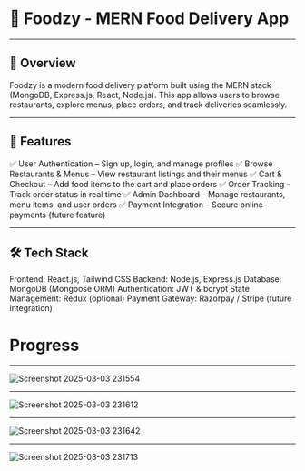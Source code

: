 # 🍔 Foodzy - MERN Food Delivery App 
---
## 🚀 Overview
Foodzy is a modern food delivery platform built using the MERN stack (MongoDB, Express.js, React, Node.js). This app allows users to browse restaurants, explore menus, place orders, and track deliveries seamlessly.

---

## 🌟 Features
✅ User Authentication – Sign up, login, and manage profiles
✅ Browse Restaurants & Menus – View restaurant listings and their menus
✅ Cart & Checkout – Add food items to the cart and place orders
✅ Order Tracking – Track order status in real time
✅ Admin Dashboard – Manage restaurants, menu items, and user orders
✅ Payment Integration – Secure online payments (future feature)

---

## 🛠 Tech Stack
Frontend: React.js, Tailwind CSS
Backend: Node.js, Express.js
Database: MongoDB (Mongoose ORM)
Authentication: JWT & bcrypt
State Management: Redux (optional)
Payment Gateway: Razorpay / Stripe (future integration)

# Progress
---

![Screenshot 2025-03-03 231554](https://github.com/user-attachments/assets/0f86db3e-5940-44dc-b261-d8996cf45037)

---

![Screenshot 2025-03-03 231612](https://github.com/user-attachments/assets/0953d417-0614-40bd-a3b9-4a4985e835be)

---

![Screenshot 2025-03-03 231642](https://github.com/user-attachments/assets/c7108299-13f9-4b16-b31a-79d3c7c2087e)

---

![Screenshot 2025-03-03 231713](https://github.com/user-attachments/assets/5ec73a66-1d94-4064-a7ad-e4247fcf427b)





